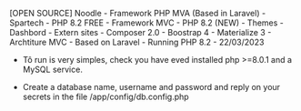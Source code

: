 [OPEN SOURCE] Noodle - Framework PHP MVA (Based in Laravel) - Spartech - PHP 8.2
FREE - Framework MVC - PHP 8.2 (NEW)
     - Themes
     - Dashbord
     - Extern sites
     - Composer 2.0
     - Boostrap 4
     - Materialize 3
     - Archtiture MVC - Based on Laravel
     - Running PHP 8.2
                            - 22/03/2023

- Tô run is very simples, check you have eved installed php >=8.0.1 and a MySQL service.

- Create a database name, username and password and reply on your secrets in the file /app/config/db.config.php